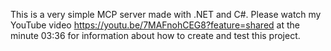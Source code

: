 This is a very simple MCP server made with .NET and C#.
Please watch my YouTube video https://youtu.be/7MAFnohCEG8?feature=shared at the minute 03:36 for information about how to create and test this project.
